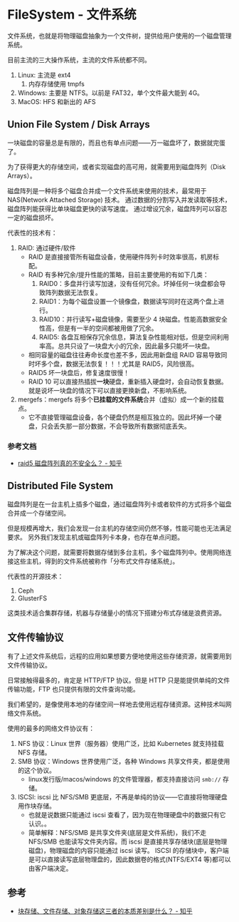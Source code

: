 # FileSystem - 文件系统

文件系统，也就是将物理磁盘抽象为一个文件树，提供给用户使用的一个磁盘管理系统。

目前主流的三大操作系统，主流的文件系统都不同。

1. Linux: 主流是 ext4
    1. 内存存储使用 tmpfs
1. Windows: 主要是 NTFS。以前是 FAT32，单个文件最大能到 4G。
1. MacOS: HFS 和新出的 AFS

## Union File System / Disk Arrays

一块磁盘的容量总是有限的，而且也有单点问题——万一磁盘坏了，数据就完蛋了。

为了获得更大的存储空间，或者实现磁盘的高可用，就需要用到磁盘阵列（Disk Arrays）。

磁盘阵列是一种将多个磁盘合并成一个文件系统来使用的技术，最常用于 NAS(Network Attached Storage) 技术。
通过数据的分割写入并发读取等技术，磁盘阵列能获得比单块磁盘更快的读写速度。
通过增设冗余，磁盘阵列可以容忍一定的磁盘损坏。

代表性的技术有：

1. RAID: 通过硬件/软件
    - RAID 是直接接管所有磁盘设备，使用硬件阵列卡时效率很高，机房标配。
    - RAID 有多种冗余/提升性能的策略，目前主要使用的有如下几类：
        1. RAID0：多盘并行读写加速，没有任何冗余。坏掉任何一块盘都会导致阵列数据无法恢复。
        1. RAID1：为每个磁盘设置一个镜像盘，数据读写同时在这两个盘上进行。
        1. RAID10：并行读写+磁盘镜像，需要至少 4 块磁盘。性能高数据安全性高，但是有一半的空间都被用做了冗余。
        1. RAID5: 各盘互相保存冗余信息，算法复杂性能相对低，但是空间利用率高。总共只设了一块盘大小的冗余，因此最多只能坏一块盘。
    - 相同容量的磁盘往往寿命长度也差不多，因此用新盘组 RAID 容易导致同时坏多个盘，数据无法恢复！！！尤其是 RAID5，风险很高。
    - RAID5 坏一块盘后，修复速度很慢！
    - RAID 10 可以直接热插拔**一块**硬盘，重新插入硬盘时，会自动恢复数据。就是说坏一块盘的情况下可以直接更换新盘，不影响系统。
2. mergefs：mergefs 将多个**已挂载的文件系统**合并（虚拟）成一个新的挂载点。
    - 它不直接管理磁盘设备，各个硬盘仍然是相互独立的。因此坏掉一个硬盘，只会丢失那一部分数据，不会导致所有数据彻底丢失。


### 参考文档

- [raid5 磁盘阵列真的不安全么？ - 知乎](https://www.zhihu.com/question/20164654/answer/348274179)


## Distributed File System

磁盘阵列是在一台主机上插多个磁盘，通过磁盘阵列卡或者软件的方式将多个磁盘合并成一个存储空间。

但是规模再增大，我们会发现一台主机的存储空间仍然不够，性能可能也无法满足要求。
另外我们发现主机或磁盘阵列卡本身，也存在单点问题。

为了解决这个问题，就需要将数据存储到多台主机，多个磁盘阵列中。使用网络连接这些主机，得到的文件系统被称作「分布式文件存储系统」。

代表性的开源技术：

1. Ceph
2. GlusterFS

这类技术适合集群存储，机器与存储量小的情况下搭建分布式存储是浪费资源。


## 文件传输协议

有了上述文件系统后，远程的应用如果想要方便地使用这些存储资源，就需要用到文件传输协议。

日常接触得最多的，肯定是 HTTP/FTP 协议。但是 HTTP 只是能提供单纯的文件传输功能，FTP 也只提供有限的文件查询功能。

我们希望的，是像使用本地的存储空间一样地去使用远程存储资源。这种技术叫网络文件系统。

使用的最多的网络文件协议有：

1. NFS 协议：Linux 世界（服务器）使用广泛，比如 Kubernetes 就支持挂载 NFS 存储。
1. SMB 协议：Windows 世界使用广泛，各种 Windows 共享文件夹，都是使用的这个协议。
    - linux发行版/macos/windows 的文件管理器，都支持直接访问 `smb://` 存储。
1. ISCSI: iscsi 比 NFS/SMB 更底层，不再是单纯的协议——它直接将物理硬盘用作块存储。
    - 也就是说数据只能通过 iscsi 查看了，因为现在物理硬盘中的数据只有它认识。。
    - 简单解释：NFS/SMB 是共享文件夹(底层是文件系统)，我们不走 NFS/SMB 也能读写文件夹内容。而 iscsi 是直接共享存储块(底层是物理磁盘)，物理磁盘的内容只能通过 iscsi 读写。
      ISCSI 的存储块中，客户端是可以直接读写底层物理盘的，因此数据卷的格式(NTFS/EXT4 等)都可以由客户端决定。


## 参考

- [块存储、文件存储、对象存储这三者的本质差别是什么？ - 知乎](https://www.zhihu.com/question/21536660)

